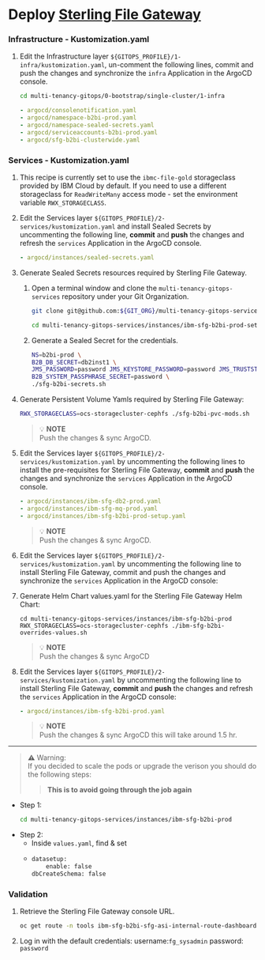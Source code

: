 # Deploy [Sterling File Gateway](https://developer.ibm.com/components/sterling/tutorials/)


### Infrastructure - Kustomization.yaml
1. Edit the Infrastructure layer `${GITOPS_PROFILE}/1-infra/kustomization.yaml`, un-comment the following lines, commit and push the changes and synchronize the `infra` Application in the ArgoCD console.

    ```bash        
    cd multi-tenancy-gitops/0-bootstrap/single-cluster/1-infra
    ```

    ```yaml
    - argocd/consolenotification.yaml
    - argocd/namespace-b2bi-prod.yaml
    - argocd/namespace-sealed-secrets.yaml
    - argocd/serviceaccounts-b2bi-prod.yaml
    - argocd/sfg-b2bi-clusterwide.yaml
    ```

### Services - Kustomization.yaml

1. This recipe is currently set to use the `ibmc-file-gold` storageclass provided by IBM Cloud by default. If you need to use a different storageclass for `ReadWriteMany` access mode - set the environment variable `RWX_STORAGECLASS`.

1. Edit the Services layer `${GITOPS_PROFILE}/2-services/kustomization.yaml` and install Sealed Secrets by uncommenting the following line, **commit** and **push** the changes and refresh the `services` Application in the ArgoCD console.
    ```yaml
    - argocd/instances/sealed-secrets.yaml

    ```
1. Generate Sealed Secrets resources required by Sterling File Gateway. 

    1. Open a terminal window and clone the `multi-tenancy-gitops-services` repository under your Git Organization.
        
        ```bash
        git clone git@github.com:${GIT_ORG}/multi-tenancy-gitops-services.git
        ```
        ```bash
        cd multi-tenancy-gitops-services/instances/ibm-sfg-b2bi-prod-setup
        ```
    1. Generate a Sealed Secret for the credentials.
        ```bash
        NS=b2bi-prod \
        B2B_DB_SECRET=db2inst1 \
        JMS_PASSWORD=password JMS_KEYSTORE_PASSWORD=password JMS_TRUSTSTORE_PASSWORD=password \
        B2B_SYSTEM_PASSPHRASE_SECRET=password \
        ./sfg-b2bi-secrets.sh
        ```

1. Generate Persistent Volume Yamls required by Sterling File Gateway:
    ```bash
    RWX_STORAGECLASS=ocs-storagecluster-cephfs ./sfg-b2bi-pvc-mods.sh
    ```

    >  💡 **NOTE**  
    > Push the changes & sync ArgoCD.

1. Edit the Services layer `${GITOPS_PROFILE}/2-services/kustomization.yaml` by uncommenting the following lines to install the pre-requisites for Sterling File Gateway, **commit** and **push** the changes and synchronize the `services` Application in the ArgoCD console.
    ```yaml
    - argocd/instances/ibm-sfg-db2-prod.yaml
    - argocd/instances/ibm-sfg-mq-prod.yaml
    - argocd/instances/ibm-sfg-b2bi-prod-setup.yaml
    ```

    >  💡 **NOTE**  
    > Push the changes & sync ArgoCD. 

1. Edit the Services layer `${GITOPS_PROFILE}/2-services/kustomization.yaml` by uncommenting the following line to install Sterling File Gateway, commit and push the changes and synchronize the `services` Application in the ArgoCD console:
   
1. Generate Helm Chart values.yaml for the Sterling File Gateway Helm Chart:
    ```
    cd multi-tenancy-gitops-services/instances/ibm-sfg-b2bi-prod
    RWX_STORAGECLASS=ocs-storagecluster-cephfs ./ibm-sfg-b2bi-overrides-values.sh
    ```
    >  💡 **NOTE**  
    > Push the changes & sync ArgoCD

1. Edit the Services layer `${GITOPS_PROFILE}/2-services/kustomization.yaml` by uncommenting the following line to install Sterling File Gateway, **commit** and **push** the changes and refresh the `services` Application in the ArgoCD console:

    ```yaml
    - argocd/instances/ibm-sfg-b2bi-prod.yaml
    ```

    >  💡 **NOTE**  
    > Push the changes & sync ArgoCD this will take around 1.5 hr.
---
> **⚠️** Warning:  
> If you decided to scale the pods or upgrade the verison you should do the following steps:
>> **This is to avoid going through the job again**

- Step 1:
    ```bash
    cd multi-tenancy-gitops-services/instances/ibm-sfg-b2bi-prod
    ```
- Step 2:
  - Inside `values.yaml`, find & set 
  - ```bash
    datasetup:
        enable: false
    dbCreateSchema: false
    ```

### Validation

1.  Retrieve the Sterling File Gateway console URL.

    ```bash
    oc get route -n tools ibm-sfg-b2bi-sfg-asi-internal-route-dashboard -o template --template='https://{{.spec.host}}'
    ```

2. Log in with the default credentials:  username:`fg_sysadmin` password: `password` 
